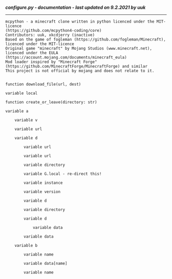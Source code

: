 ***configure.py - documentation - last updated on 9.2.2021 by uuk***
___

    mcpython - a minecraft clone written in python licenced under the MIT-licence 
    (https://github.com/mcpython4-coding/core)
    Contributors: uuk, xkcdjerry (inactive)
    Based on the game of fogleman (https://github.com/fogleman/Minecraft), licenced under the MIT-licence
    Original game "minecraft" by Mojang Studios (www.minecraft.net), licenced under the EULA
    (https://account.mojang.com/documents/minecraft_eula)
    Mod loader inspired by "Minecraft Forge" (https://github.com/MinecraftForge/MinecraftForge) and similar
    This project is not official by mojang and does not relate to it.


    function download_file(url, dest)

    variable local

    function create_or_leave(directory: str)

    variable a

        variable v

        variable url

        variable d

            variable url

            variable url

            variable directory

            variable G.local - re-direct this!

            variable instance

            variable version

            variable d

            variable directory

            variable d

                variable data

            variable data

        variable b

            variable name

            variable data[name]

            variable name